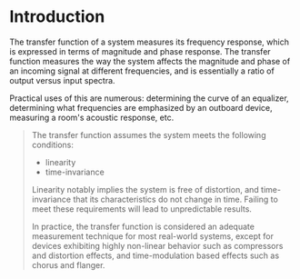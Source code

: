 # Introduction
The transfer function of a system measures its frequency response, which is expressed in terms of magnitude and phase response. 
The transfer function measures the way the system affects the magnitude and phase of an incoming signal at different frequencies, and is essentially a ratio of output versus input spectra.

Practical uses of this are numerous: determining the curve of an equalizer, determining what frequencies are emphasized by an outboard device, measuring a room's acoustic response, etc.

> The transfer function assumes the system meets the following conditions:
> * linearity
> * time-invariance
>
> Linearity notably implies the system is free of distortion, and time-invariance that its characteristics do not change in time. 
> Failing to meet these requirements will lead to unpredictable results.
> 
> In practice, the transfer function is considered an adequate measurement technique for most real-world systems, except for devices exhibiting highly non-linear behavior such as compressors and distortion effects, and time-modulation based effects such as chorus and flanger.

